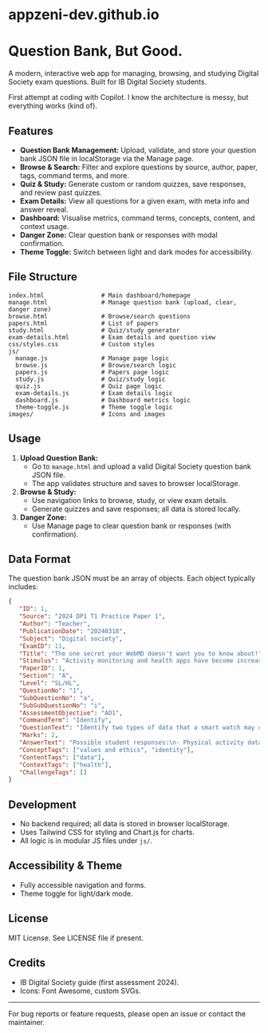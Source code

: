 # appzeni-dev.github.io
# Question Bank, But Good.

A modern, interactive web app for managing, browsing, and studying Digital Society exam questions. Built for IB Digital Society students.

First attempt at coding with Copilot. I know the architecture is messy, but everything works (kind of).

## Features
- **Question Bank Management:** Upload, validate, and store your question bank JSON file in localStorage via the Manage page.
- **Browse & Search:** Filter and explore questions by source, author, paper, tags, command terms, and more.
- **Quiz & Study:** Generate custom or random quizzes, save responses, and review past quizzes.
- **Exam Details:** View all questions for a given exam, with meta info and answer reveal.
- **Dashboard:** Visualise metrics, command terms, concepts, content, and context usage.
- **Danger Zone:** Clear question bank or responses with modal confirmation.
- **Theme Toggle:** Switch between light and dark modes for accessibility.

## File Structure
```
index.html                # Main dashboard/homepage
manage.html               # Manage question bank (upload, clear, danger zone)
browse.html               # Browse/search questions
papers.html               # List of papers
study.html                # Quiz/study generator
exam-details.html         # Exam details and question view
css/styles.css            # Custom styles
js/
  manage.js               # Manage page logic
  browse.js               # Browse/search logic
  papers.js               # Papers page logic
  study.js                # Quiz/study logic
  quiz.js                 # Quiz page logic
  exam-details.js         # Exam details logic
  dashboard.js            # Dashboard metrics logic
  theme-toggle.js         # Theme toggle logic
images/                   # Icons and images
```

## Usage
1. **Upload Question Bank:**
   - Go to `manage.html` and upload a valid Digital Society question bank JSON file.
   - The app validates structure and saves to browser localStorage.
2. **Browse & Study:**
   - Use navigation links to browse, study, or view exam details.
   - Generate quizzes and save responses; all data is stored locally.
3. **Danger Zone:**
   - Use Manage page to clear question bank or responses (with confirmation).

## Data Format

The question bank JSON must be an array of objects. Each object typically includes:

```json
{
   "ID": 1,
   "Source": "2024 DP1 T1 Practice Paper 1",
   "Author": "Teacher",
   "PublicationDate": "20240318",
   "Subject": "Digital society",
   "ExamID": 11,
   "Title": "The one secret your WebMD doesn't want you to know about!",
   "Stimulus": "Activity monitoring and health apps have become increasingly prevalent in today's digital landscape, offering individuals tools to track their physical activity, monitor health metrics, and achieve wellness goals. However, alongside their benefits, concerns have arisen regarding the privacy and security of personal health information, as well as the potential for targeted advertising and content recommendations based on users' data.",
   "PaperID": 1,
   "Section": "A",
   "Level": "SL/HL",
   "QuestionNo": "1",
   "SubQuestionNo": "a",
   "SubSubQuestionNo": "i",
   "AssessmentObjective": "AO1",
   "CommandTerm": "Identify",
   "QuestionText": "Identify two types of data that a smart watch may capture about its owner.",
   "Marks": 2,
   "AnswerText": "Possible student responses:\n- Physical activity data, such as step counts, distance travelled, or calories burned.\n- Health metrics data, including heart rate, sleep patterns, or blood oxygen levels.",
   "ConceptTags": ["values and ethics", "identity"],
   "ContentTags": ["data"],
   "ContextTags": ["health"],
   "ChallengeTags": []
}
```

## Development
- No backend required; all data is stored in browser localStorage.
- Uses Tailwind CSS for styling and Chart.js for charts.
- All logic is in modular JS files under `js/`.

## Accessibility & Theme
- Fully accessible navigation and forms.
- Theme toggle for light/dark mode.

## License
MIT License. See LICENSE file if present.

## Credits
- IB Digital Society guide (first assessment 2024).
- Icons: Font Awesome, custom SVGs.

---
For bug reports or feature requests, please open an issue or contact the maintainer.
